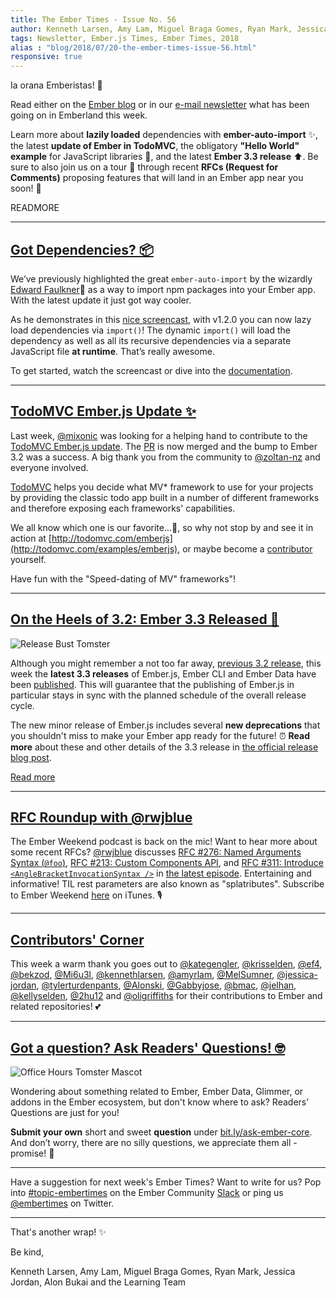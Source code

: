 ```yaml
---
title: The Ember Times - Issue No. 56
author: Kenneth Larsen, Amy Lam, Miguel Braga Gomes, Ryan Mark, Jessica Jordan, Alon Bukai
tags: Newsletter, Ember.js Times, Ember Times, 2018
alias : "blog/2018/07/20-the-ember-times-issue-56.html"
responsive: true
---
```


Ia orana Emberistas! 🐹

Read either on the [Ember blog](https://www.emberjs.com/blog/2018/07/20/the-ember-times-issue-56.html) or in our [e-mail newsletter](https://the-emberjs-times.ongoodbits.com/2018/07/20/issue-56) what has been going on in Emberland this week.

Learn more about **lazily loaded** dependencies with **ember-auto-import** ✨, the latest **update of Ember in TodoMVC**, the obligatory
**"Hello World" example** for JavaScript libraries 📝, and the latest **Ember 3.3 release** ⬆️.
Be sure to also join us on a tour 🚌 through recent **RFCs (Request for Comments)** proposing features that will land
in an Ember app near you soon! 🚀

READMORE

---

## [Got Dependencies? 📦](https://github.com/ef4/ember-auto-import#dynamic-import)

We’ve previously highlighted the great `ember-auto-import` by the wizardly [Edward Faulkner](https://github.com/ef4)🌟 as a way to import npm packages into your Ember app. With the latest update it just got way cooler.

As he demonstrates in this [nice screencast](https://eaf4.com/dynamic-import-into-your-ember-app/), with v1.2.0 you can now lazy load dependencies via `import()`! The dynamic `import()` will load the dependency as well as all its recursive dependencies via a separate JavaScript file **at runtime**. That’s really awesome.

To get started, watch the screencast or dive into the [documentation](https://github.com/ef4/ember-auto-import#dynamic-import).

---

## [TodoMVC Ember.js Update ✨](https://github.com/tastejs/todomvc/pull/1912)

Last week, [@mixonic](https://github.com/mixonic) was looking for a helping hand to contribute to the [TodoMVC Ember.js update](https://twitter.com/mixonic/status/1017487614121684992). The [PR](https://github.com/tastejs/todomvc/pull/1912) is now merged and the bump to Ember 3.2 was a success. A big thank you from the community to [@zoltan-nz](https://github.com/zoltan-nz) and everyone involved.

[TodoMVC](http://todomvc.com/) helps you decide what MV* framework to use for your projects by providing the classic todo app built in a number of different frameworks and therefore exposing each frameworks' capabilities.

We all know which one is our favorite...🐹, so why not stop by and see it in action at [http://todomvc.com/emberjs](http://todomvc.com/examples/emberjs), or maybe become a [contributor](https://github.com/tastejs/todomvc/blob/master/contributing.md) yourself.

Have fun with the "Speed-dating of MV" frameworks"!

---

## [On the Heels of 3.2: Ember 3.3 Released 🎉](https://emberjs.com/blog/2018/07/16/ember-3-3-released.html)

<img class="float-right small transparent padded" alt="Release Bust Tomster" title="Ember Stable Release" src="/images/tomsters/3-release.png" />

Although you might remember a not too far away, [previous 3.2 release](https://emberjs.com/blog/2018/07/02/ember-3-2-released.html), this week the **latest 3.3 releases** of Ember.js, Ember CLI and Ember Data have been [published](https://emberjs.com/blog/2018/07/16/ember-3-3-released.html).
This will guarantee that the publishing of Ember.js in particular stays in sync with the planned schedule of the overall release cycle.

The new minor release of Ember.js includes several **new deprecations** that you shouldn't miss to make your Ember app ready for the future! ⏰
**Read more** about these and other details of the 3.3 release in [the official release blog post](https://emberjs.com/blog/2018/07/16/ember-3-3-released.html).

<a class="ember-button ember-button--centered" href="https://emberjs.com/blog/2018/07/16/ember-3-3-released.html" target="threedotthreerelease">Read more</a>

---

## [RFC Roundup with @rwjblue](https://emberweekend.com/episodes/rfc-roundup-with-rwjblue)

The Ember Weekend podcast is back on the mic! Want to hear more about some recent RFCs? [@rwjblue](https://github.com/rwjblue) discusses [RFC #276: Named Arguments Syntax (`@foo`)](https://github.com/emberjs/rfcs/blob/master/text/0276-named-args.md), [RFC #213: Custom Components API](https://github.com/emberjs/rfcs/pull/213), and [RFC #311: Introduce `<AngleBracketInvocationSyntax />`](https://github.com/emberjs/rfcs/blob/master/text/0311-angle-bracket-invocation.md) in [the latest episode](https://emberweekend.com/episodes/rfc-roundup-with-rwjblue). Entertaining and informative! TIL rest parameters are also known as "splatributes". Subscribe to Ember Weekend [here](https://itunes.apple.com/us/podcast/ember-weekend/id981719021) on iTunes. 🎙

---

## [Contributors' Corner](https://guides.emberjs.com/v3.2.0/contributing/repositories/)

<p>This week a warm thank you goes out to <a href="https://github.com/kategengler" target="gh-user">@kategengler</a>, <a href="https://github.com/krisselden" target="gh-user">@krisselden</a>, <a href="https://github.com/ef4" target="gh-user">@ef4</a>, <a href="https://github.com/bekzod" target="gh-user">@bekzod</a>, <a href="https://github.com/Mi6u3l" target="gh-user">@Mi6u3l</a>, <a href="https://github.com/kennethlarsen" target="gh-user">@kennethlarsen</a>, <a href="https://github.com/amyrlam" target="gh-user">@amyrlam</a>, <a href="https://github.com/MelSumner" target="gh-user">@MelSumner</a>, <a href="https://github.com/jessica-jordan" target="gh-user">@jessica-jordan</a>, <a href="https://github.com/tylerturdenpants" target="gh-user">@tylerturdenpants</a>, <a href="https://github.com/Alonski" target="gh-user">@Alonski</a>, <a href="https://github.com/Gabbyjose" target="gh-user">@Gabbyjose</a>, <a href="https://github.com/bmac" target="gh-user">@bmac</a>, <a href="https://github.com/jelhan" target="gh-user">@jelhan</a>, <a href="https://github.com/kellyselden" target="gh-user">@kellyselden</a>, <a href="https://github.com/2hu12" target="gh-user">@2hu12</a> and <a href="https://github.com/oligriffiths" target="gh-user">@oligriffiths</a>
</span> for their contributions to Ember and related repositories! 💕
</p>

---

## [Got a question? Ask Readers' Questions! 🤓](https://docs.google.com/forms/d/e/1FAIpQLScqu7Lw_9cIkRtAiXKitgkAo4xX_pV1pdCfMJgIr6Py1V-9Og/viewform)

<div class="blog-row">
  <img class="float-right small transparent padded" alt="Office Hours Tomster Mascot" title="Readers' Questions" src="/images/tomsters/officehours.png" />

  <p>Wondering about something related to Ember, Ember Data, Glimmer, or addons in the Ember ecosystem, but don't know where to ask? Readers’ Questions are just for you!</p>

<p><strong>Submit your own</strong> short and sweet <strong>question</strong> under <a href="https://bit.ly/ask-ember-core" target="rq">bit.ly/ask-ember-core</a>. And don’t worry, there are no silly questions, we appreciate them all - promise! 🤞</p>

</div>

---

Have a suggestion for next week's Ember Times? Want to write for us? Pop into [#topic-embertimes](https://embercommunity.slack.com/messages/C8P6UPWNN/)
on the Ember Community [Slack](https://ember-community-slackin.herokuapp.com/) or ping us [@embertimes](https://twitter.com/embertimes) on Twitter.

---


That's another wrap!  ✨

Be kind,

Kenneth Larsen, Amy Lam, Miguel Braga Gomes, Ryan Mark, Jessica Jordan, Alon Bukai and the Learning Team
